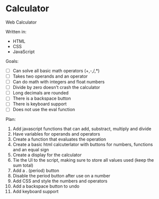 # Calculator
Web Calculator

Written in:
* HTML
* CSS
* JavaScript

Goals:
- [ ] Can solve all basic math operators (+,-,/,*)
- [ ] Takes two operands and an operator
- [ ] Can do math with integers and float numbers
- [ ] Divide by zero doesn't crash the calculator
- [ ] Long decimals are rounded
- [ ] There is a backspace button
- [ ] There is keyboard support
- [ ] Does not use the eval function

Plan:
1. Add javascript functions that can add, substract, multiply and divide
2. Have variables for operands and operators
3. Create a function that evaluates the operation
4. Create a basic html calcuterlator with buttons for numbers, functions and an equal sign
5. Create a display for the calculator
6. Tie the UI to the script, making sure to store all values used (keep the sum total)
7. Add a . (period) button
8. Disable the period button after use on a number
9. Add CSS and style the numbers and operators
10. Add a backspace button to undo
11. Add keyboard support